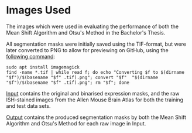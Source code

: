 # Images Used

The images which were used in evaluating the performance of both the Mean Shift Algorithm and Otsu's Method in the Bachelor's Thesis.

All segmentation masks were initially saved using the TIF-format, but were later converted to PNG to allow for previewing on GitHub, using the [following command](https://askubuntu.com/a/60410):

```
sudo apt install imagemagick
find -name *.tif | while read f; do echo "Converting $f to $(dirname "$f")/$(basename "$f" .tif).png"; convert "$f"  "$(dirname "$f")/$(basename "$f" .tif).png"; rm "$f"; done
```

[Input](./Input) contains the original and binarised expression masks, and the raw ISH-stained images from the Allen Mouse Brain Atlas for both the training and test data sets.

[Output](./Output) contains the produced segmentation masks by both the Mean Shift Algorithm and Otsu's Method for each raw image in Input.